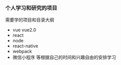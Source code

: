 ### 个人学习和研究的项目
需要学的项目和目录大纲
* vue vue2.0
* react
* node
* react-native
* webpack
* 微信小程序
等根据自己的时间和兴趣自由的安排学习
